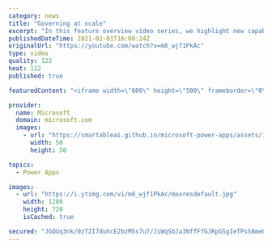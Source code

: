 ```yaml
---
category: news
title: "Governing at scale"
excerpt: "In this feature overview video series, we highlight new capabilities included in the latest update to Microsoft Power Apps.  Microsoft's Power Platform is a rich ecosystem of more than three hundred Microsoft and non-Microsoft connectors that can be leveraged by apps and flows. We are proud to introduce"
publishedDateTime: 2021-02-01T16:00:24Z
originalUrl: "https://youtube.com/watch?v=m8_wjf1PkAc"
type: video
quality: 122
heat: 122
published: true

featuredContent: "<iframe width=\"800\" height=\"500\" frameborder=\"0\" src=\"https://www.youtube.com/embed/m8_wjf1PkAc\" allow=\"accelerometer; autoplay; encrypted-media; gyroscope; picture-in-picture\" allowfullscreen></iframe>"

provider:
  name: Microsoft
  domain: microsoft.com
  images:
    - url: "https://smartableai.github.io/microsoft-power-apps/assets/images/organizations/microsoft.com-50x50.jpg"
      width: 50
      height: 50

topics:
  - Power Apps

images:
  - url: "https://i.ytimg.com/vi/m8_wjf1PkAc/maxresdefault.jpg"
    width: 1280
    height: 720
    isCached: true

secured: "JGQUq3nk/0zTZI7duhcE2bzM5s7u7/JiWqSbJa3NffFfGJRpGSgIeTPsS8meO2EWpmVCgNqdNnPJKXgbh0K/jFp1fsGfsPnL4+q1pdWsrl93Cbsx1MLuKV1zYsUnJ+Vv0akoKkZ9OXgfMpCZplybITq0OrlMvhmZfJb43IAXxSDRl3HqeVNI/gqtMGUQOJgVSS5LwSH9ADDYzV7vNfZUF5DEqin7xJH/Yqve/sSUTN0zuIPoaekpkDZ21TR1G/NhLshRE5KVLLUSf/ZLejZ9KZKZ4Z0UMln2+NUxi5+YNi4hks8VgUvFrhDToV1eohg25djl3TXAPR2EMMM21y8ER8KMPEL6Rnb/UGsO3KB8LWOPg2LZCj03a9HtUtCzuhmnIkSemCSlFaS6x/GUwSCTdjwd60ETKrrnVq+8d1mW9T4=;ETpQZWvP2xroaRIrlaYgCw=="
---
```


